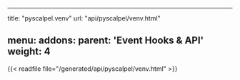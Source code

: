 
---
title: "pyscalpel.venv"
url: "api/pyscalpel/venv.html"

menu:
    addons:
        parent: 'Event Hooks & API'
        weight: 4
---

{{< readfile file="/generated/api/pyscalpel/venv.html" >}}
